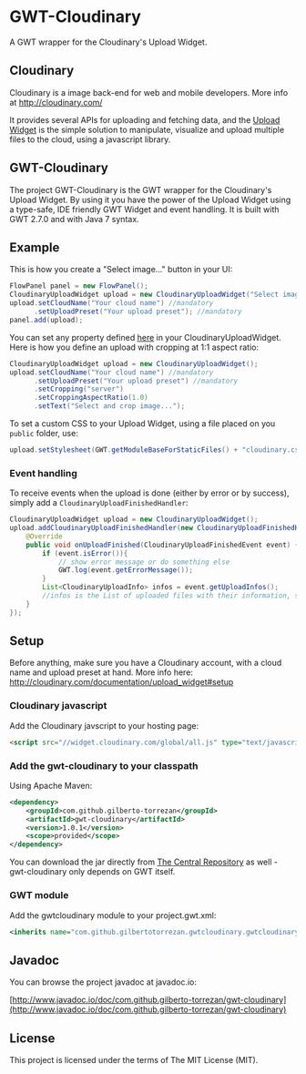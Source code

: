 # GWT-Cloudinary

 A GWT wrapper for the Cloudinary's Upload Widget.

## Cloudinary

Cloudinary is a image back-end for web and mobile developers. More info at http://cloudinary.com/

It provides several APIs for uploading and fetching data, and the [Upload Widget](http://cloudinary.com/documentation/upload_widget) is the simple solution to manipulate, visualize and upload multiple files to the cloud, using a javascript library.

## GWT-Cloudinary

The project GWT-Cloudinary is the GWT wrapper for the Cloudinary's Upload Widget. By using it you have the power of the Upload Widget using a type-safe, IDE friendly GWT Widget and event handling. It is built with GWT 2.7.0 and with Java 7 syntax.

## Example

This is how you create a "Select image..." button in your UI:

```java
FlowPanel panel = new FlowPanel();
CloudinaryUploadWidget upload = new CloudinaryUploadWidget("Select image...");
upload.setCloudName("Your cloud name") //mandatory
	  .setUploadPreset("Your upload preset"); //mandatory
panel.add(upload);
```

You can set any property defined [here](http://cloudinary.com/documentation/upload_widget#upload_widget_options) in your CloudinaryUploadWidget. Here is how you define an upload with cropping at 1:1 aspect ratio:

```java
CloudinaryUploadWidget upload = new CloudinaryUploadWidget();
upload.setCloudName("Your cloud name") //mandatory
	  .setUploadPreset("Your upload preset") //mandatory
	  .setCropping("server")
	  .setCroppingAspectRatio(1.0)
	  .setText("Select and crop image...");
```

To set a custom CSS to your Upload Widget, using a file placed on you `public` folder, use:

```java
upload.setStylesheet(GWT.getModuleBaseForStaticFiles() + "cloudinary.css")
```

### Event handling

To receive events when the upload is done (either by error or by success), simply add a `CloudinaryUploadFinishedHandler`:

```java
CloudinaryUploadWidget upload = new CloudinaryUploadWidget();
upload.addCloudinaryUploadFinishedHandler(new CloudinaryUploadFinishedHandler() {
	@Override
	public void onUploadFinished(CloudinaryUploadFinishedEvent event) {
		if (event.isError()){
			// show error message or do something else
			GWT.log(event.getErrorMessage());
		}
		List<CloudinaryUploadInfo> infos = event.getUploadInfos();
		//infos is the List of uploaded files with their information, such as size, url, original file name and so on
	}
});
```

## Setup

Before anything, make sure you have a Cloudinary account, with a cloud name and upload preset at hand. More info here: http://cloudinary.com/documentation/upload_widget#setup

### Cloudinary javascript

Add the Cloudinary javscript to your hosting page:

```html
<script src="//widget.cloudinary.com/global/all.js" type="text/javascript"></script>
```

### Add the gwt-cloudinary to your classpath

Using Apache Maven:

```xml
<dependency>
	<groupId>com.github.gilberto-torrezan</groupId>
	<artifactId>gwt-cloudinary</artifactId>
	<version>1.0.1</version>
	<scope>provided</scope>
</dependency>
```

You can download the jar directly from [The Central Repository](http://search.maven.org/#search|gav|1|g%3A%22com.github.gilberto-torrezan%22%20AND%20a%3A%22gwt-cloudinary%22) as well - gwt-cloudinary only depends on GWT itself.

### GWT module

Add the gwtcloudinary module to your project.gwt.xml:

```xml
<inherits name="com.github.gilbertotorrezan.gwtcloudinary.gwtcloudinary"/>
```

## Javadoc

You can browse the project javadoc at javadoc.io:

[http://www.javadoc.io/doc/com.github.gilberto-torrezan/gwt-cloudinary](http://www.javadoc.io/doc/com.github.gilberto-torrezan/gwt-cloudinary)
	
## License

This project is licensed under the terms of The MIT License (MIT).